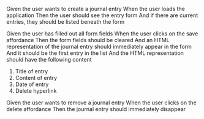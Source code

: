 Given the user wants to create a journal entry
When the user loads the application
Then the user should see the entry form
And if there are current entries, they should be listed beneath the form

Given the user has filled out all form fields
When the user clicks on the save affordance
Then the form fields should be cleared
And an HTML representation of the journal entry should immediately appear in the form
And it should be the first entry in the list
And the HTML representation should have the following content

1. Title of entry
2. Content of entry
3. Date of entry
4. Delete hyperlink

Given the user wants to remove a journal entry
When the user clicks on the delete affordance
Then the journal entry should immediately disappear